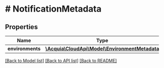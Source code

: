 # # NotificationMetadata

## Properties

Name | Type | Description | Notes
------------ | ------------- | ------------- | -------------
**environments** | [**\Acquia\CloudApi\Model\EnvironmentMetadata**](EnvironmentMetadata.md) |  | [optional]

[[Back to Model list]](../../README.md#models) [[Back to API list]](../../README.md#endpoints) [[Back to README]](../../README.md)

